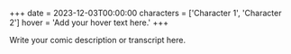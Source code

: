 +++
date = 2023-12-03T00:00:00
characters = ['Character 1', 'Character 2']
hover = 'Add your hover text here.'
+++

Write your comic description or transcript here.
